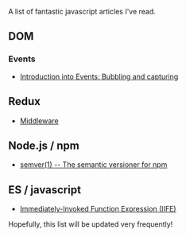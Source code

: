 A list of fantastic javascript articles I've read.

## DOM
### Events
- [Introduction into Events: Bubbling and capturing](https://javascript.info/bubbling-and-capturing)

## Redux
- [Middleware](http://redux.js.org/docs/advanced/Middleware.html)

## Node.js / npm
- [semver(1) -- The semantic versioner for npm](https://github.com/npm/node-semver/blob/master/README.md)

## ES / javascript
- [Immediately-Invoked Function Expression (IIFE)](http://benalman.com/news/2010/11/immediately-invoked-function-expression/)

Hopefully, this list will be updated very frequently!
